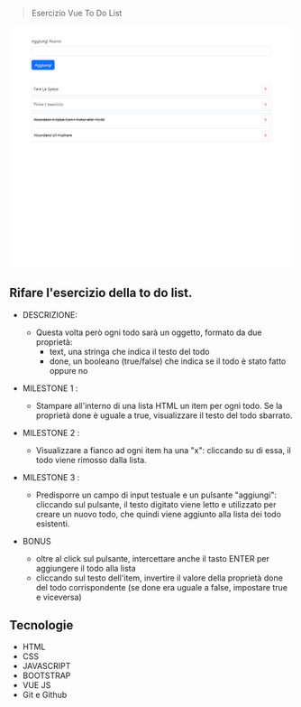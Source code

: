 > Esercizio Vue To Do List

![preview](./.github/preview.png)

## Rifare l'esercizio della to do list.
- DESCRIZIONE:
    - Questa volta però ogni todo sarà un oggetto, formato da due proprietà:
      - text, una stringa che indica il testo del todo
      - done, un booleano (true/false) che indica se il todo è stato fatto oppure no

- MILESTONE 1 :
  - Stampare all'interno di una lista HTML un item per ogni todo.
    Se la proprietà done è uguale a true, visualizzare il testo del todo sbarrato.

- MILESTONE 2 :
  - Visualizzare a fianco ad ogni item ha una "x": cliccando su di essa, il todo viene rimosso dalla lista.

- MILESTONE 3 :
  - Predisporre un campo di input testuale e un pulsante "aggiungi": cliccando sul pulsante, il testo digitato viene letto e utilizzato per creare un nuovo todo, che quindi viene aggiunto alla lista dei todo esistenti.

- BONUS
  - oltre al click sul pulsante, intercettare anche il tasto ENTER per aggiungere il todo alla lista
  -  cliccando sul testo dell'item, invertire il valore della proprietà done del todo corrispondente (se done era uguale a false, impostare true e viceversa)

## Tecnologie

- HTML
- CSS
- JAVASCRIPT
- BOOTSTRAP
- VUE JS
- Git e Github
